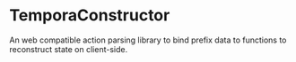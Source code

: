 # TemporaConstructor

An web compatible action parsing library to bind prefix data to functions to reconstruct state on client-side.